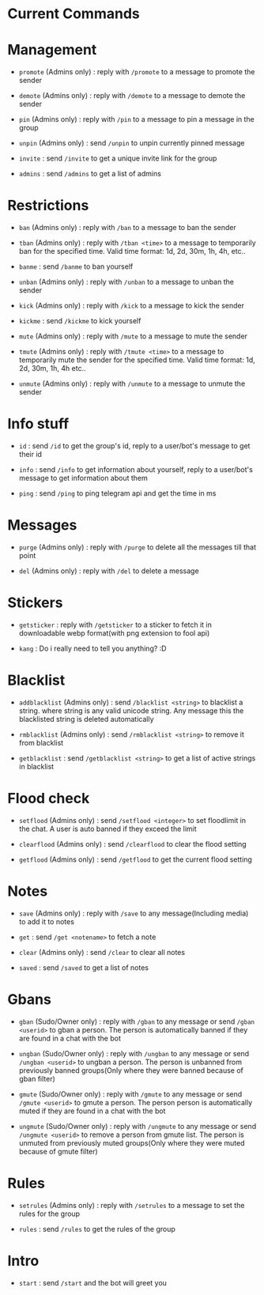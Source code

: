 Current Commands
=============

# Management

- `promote` (Admins only) : reply with `/promote` to a message to promote the sender

- `demote` (Admins only) : reply with `/demote` to a message to demote the sender

- `pin` (Admins only) : reply with `/pin` to a message to pin a message in the group

- `unpin` (Admins only) : send `/unpin` to unpin currently pinned message

- `invite` : send `/invite` to get a unique invite link for the group

- `admins` : send `/admins` to get a list of admins

# Restrictions

- `ban` (Admins only) : reply with `/ban` to a message to ban the sender

- `tban` (Admins only) : reply with `/tban <time>` to a message to temporarily ban for the specified time.
Valid time format: 1d, 2d, 30m, 1h, 4h, etc..

- `banme` : send `/banme` to ban yourself

- `unban` (Admins only) : reply with `/unban` to a message to unban the sender

- `kick` (Admins only) : reply with `/kick` to a message to kick the sender

- `kickme` : send `/kickme` to kick yourself

- `mute` (Admins only) : reply with `/mute` to a message to mute the sender

- `tmute` (Admins only) : reply with `/tmute <time>` to a message to temporarily mute the sender for the specified time.
Valid time format: 1d, 2d, 30m, 1h, 4h etc..

- `unmute` (Admins only) : reply with `/unmute` to a message to unmute the sender

# Info stuff

- `id` : send `/id` to get the group's id, reply to a user/bot's message to get their id

- `info` : send `/info` to get information about yourself, reply to a user/bot's message to get information about them

- `ping` : send `/ping` to ping telegram api and get the time in ms

# Messages

- `purge` (Admins only) : reply with `/purge` to delete all the messages till that point

- `del` (Admins only) : reply with `/del` to delete a message

# Stickers

- `getsticker` : reply with `/getsticker` to a sticker to fetch it in downloadable webp format(with png extension to fool api)

- `kang` : Do i really need to tell you anything? :D

# Blacklist

- `addblacklist` (Admins only) : send `/blacklist <string>` to blacklist a string. where string is any valid unicode string. Any message this the blacklisted string is deleted automatically

- `rmblacklist` (Admins only) : send `/rmblacklist <string>` to remove it from blacklist

- `getblacklist` : send `/getblacklist <string>` to get a list of active strings in blacklist

# Flood check

- `setflood` (Admins only) : send `/setflood <integer>` to set floodlimit in the chat. A user is auto banned
if they exceed the limit

- `clearflood` (Admins only) : send `/clearflood` to clear the flood setting

- `getflood` (Admins only) : send `/getflood` to get the current flood setting

# Notes

- `save` (Admins only) : reply with `/save` to any message(Including media) to add it to notes

- `get` : send `/get <notename>` to fetch a note

- `clear` (Admins only) : send `/clear` to clear all notes

- `saved` : send `/saved` to get a list of notes

# Gbans

- `gban` (Sudo/Owner only) : reply with `/gban` to any message or send `/gban <userid>` to gban a person.
The person is automatically banned if they are found in a chat with the bot

- `ungban` (Sudo/Owner only) : reply with `/ungban` to any message or send `/ungban <userid>` to ungban a person. The person is unbanned from previously banned groups(Only where they were banned because of gban filter)

- `gmute` (Sudo/Owner only) : reply with `/gmute` to any message or send `/gmute <userid>` to gmute a person.
The person person is automatically muted if they are found in a chat with the bot

- `ungmute` (Sudo/Owner only) : reply with `/ungmute` to any message or send `/ungmute <userid>` to remove a person from gmute list. The person is unmuted from previously muted groups(Only where they were muted because of gmute filter)

# Rules

- `setrules` (Admins only) : reply with `/setrules` to a message to set the rules for the group

- `rules` : send `/rules` to get the rules of the group

# Intro

- `start` : send `/start` and the bot will greet you